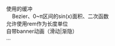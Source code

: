 使用的缓冲<br/>
&nbsp;&nbsp;&nbsp;&nbsp;Bezier、0~π区间的sin(x)面积、二次函数<br/>
允许使用rem作为长度单位<br/>
自带banner动画（滑动|渐隐）<br/>
...
